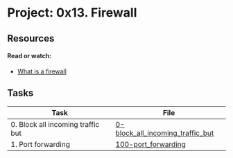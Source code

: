 # Project: 0x13. Firewall

## Resources

#### Read or watch:

- [What is a firewall](https://intranet.alxswe.com/rltoken/vjB4LyHRdtEImzZcuD89ZQ)

## Tasks

| Task                              | File                                                                   |
| --------------------------------- | ---------------------------------------------------------------------- |
| 0. Block all incoming traffic but | [0-block_all_incoming_traffic_but](./0-block_all_incoming_traffic_but) |
| 1. Port forwarding                | [100-port_forwarding](./100-port_forwarding)                           |
